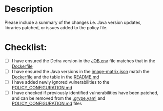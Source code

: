 # Description

Please include a summary of the changes i.e. Java version updates, libraries patched, or issues added to the policy file.

# Checklist:

- [ ] I have ensured the Defra version in the [JOB.env](../JOB.env) file matches that in the [Dockerfile](../Dockerfile)
- [ ] I have ensured the Java versions in the [image-matrix.json](../image-matrix.json) match the [Dockerfile](../Dockerfile) and the table in the [README.md](../README.md)
- [ ] I have added newly ignored vulnerabilities to the [POLICY_CONFIGURATION.md](../POLICY_CONFIGURATION.md)
- [ ] I have checked if previously identified vulnerabilities have been patched, and can be removed from the [.grype.yaml](../.grype.yaml) and [POLICY_CONFIGURATION.md](../POLICY_CONFIGURATION.md) files